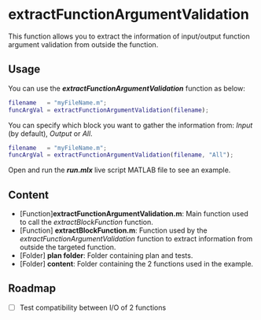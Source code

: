 # extractFunctionArgumentValidation

This function allows you to extract the information of input/output function argument validation from outside the function.  

## Usage

You can use the ***extractFunctionArgumentValidation*** function as below:
```matlab
filename   = "myFileName.m";
funcArgVal = extractFunctionArgumentValidation(filename);
```
  
You can specify which block you want to gather the information from: *Input* (by default), *Output* or *All*. 
```matlab
filename   = "myFileName.m";
funcArgVal = extractFunctionArgumentValidation(filename, "All");
```
  
Open and run the ***run.mlx*** live script MATLAB file to see an example.

## Content

- [Function]**extractFunctionArgumentValidation.m**: Main function used to call the *extractBlockFunction* function.
- [Function] **extractBlockFunction.m**:             Function used by the *extractFunctionArgumentValidation* function to extract information from outside the targeted function.
- [Folder] **plan folder**:                          Folder containing plan and tests.
- [Folder] **content**:                              Folder containing the 2 functions used in the example.
## Roadmap
- [ ] Test compatibility between I/O of 2 functions 



